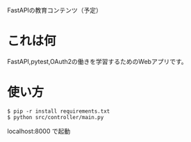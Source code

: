 FastAPIの教育コンテンツ（予定）

# これは何

FastAPI,pytest,OAuth2の働きを学習するためのWebアプリです。

# 使い方
```
$ pip -r install requirements.txt
$ python src/controller/main.py
```
localhost:8000 で起動

